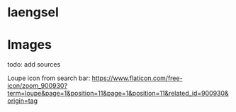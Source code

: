 # laengsel

# Images

todo: add sources

Loupe icon from search bar: https://www.flaticon.com/free-icon/zoom_900930?term=loupe&page=1&position=11&page=1&position=11&related_id=900930&origin=tag    